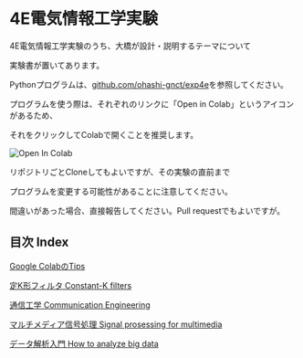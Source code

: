 # 4E電気情報工学実験

4E電気情報工学実験のうち、大橋が設計・説明するテーマについて

実験書が置いてあります。

Pythonプログラムは、[github.com/ohashi-gnct/exp4e](https://github.com/ohashi-gnct/exp4e)を参照してください。

プログラムを使う際は、それぞれのリンクに「Open in Colab」というアイコンがあるため、

それをクリックしてColabで開くことを推奨します。

![Open In Colab](https://colab.research.google.com/assets/colab-badge.svg)

リポジトリごとCloneしてもよいですが、その実験の直前まで

プログラムを変更する可能性があることに注意してください。

間違いがあった場合、直接報告してください。Pull requestでもよいですが。

## 目次 Index

[Google ColabのTips](./colabtips.md)

[定K形フィルタ Constant-K filters](./constantl.md)

[通信工学 Communication Engineering](./communication.md)

[マルチメディア信号処理 Signal prosessing for multimedia](./multimedia.md)

[データ解析入門 How to analyze big data](./datascience.md)